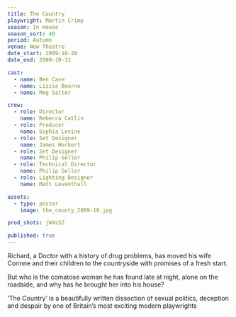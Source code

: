 ```yaml
---
title: The Country
playwright: Martin Crimp
season: In House
season_sort: 40
period: Autumn
venue: New Theatre
date_start: 2009-10-28
date_end: 2009-10-31

cast:
  - name: Ben Cave
  - name: Lizzie Bourne
  - name: Meg Salter

crew:
  - role: Director
    name: Rebecca Catlin
  - role: Producer
    name: Sophia Levine
  - role: Set Designer
    name: James Herbert
  - role: Set Designer
    name: Philip Geller
  - role: Technical Director
    name: Philip Geller
  - role: Lighting Designer
    name: Matt Leventhall

assets:
  - type: poster
    image: the_county_2009-10.jpg

prod_shots: jW4sSZ

published: true
---
```


Richard, a Doctor with a history of drug problems, has moved his wife Corinne and their children to the countryside with promises of a fresh start.

But who is the comatose woman he has found late at night, alone on the roadside, and why has he brought her into his house?

‘The Country’ is a beautifully written dissection of sexual politics, deception and despair by one of Britain’s most exciting modern playwrights
